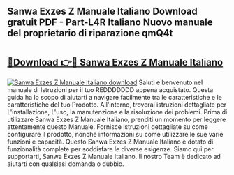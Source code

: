 ## Sanwa Exzes Z Manuale Italiano Download gratuit PDF - Part-L4R Italiano Nuovo manuale del proprietario di riparazione qmQ4t

# <h2><a href="http://dfe7gj.blite.top/?on=Sanwa+Exzes+Z+Manuale+Italiano">🔗Download 👉🔴 Sanwa Exzes Z Manuale Italiano</a></h2>

[![Sanwa Exzes Z Manuale Italiano download](https://i.imgur.com/lujVjoI.png)](http://dfe7gj.blite.top/?on=Sanwa+Exzes+Z+Manuale+Italiano)
Saluti e benvenuto nel manuale di Istruzioni per il tuo REDDDDDDD appena acquistato. Questa guida ha lo scopo di aiutarti a navigare facilmente tra le caratteristiche e le caratteristiche del tuo Prodotto. All'interno, troverai istruzioni dettagliate per L'installazione, L'uso, la manutenzione e la risoluzione dei problemi. Prima di utilizzare Sanwa Exzes Z Manuale Italiano, prenditi un momento per leggere attentamente questo Manuale. Fornisce istruzioni dettagliate su come configurare il prodotto, nonché informazioni su come utilizzare le sue varie funzioni e capacità. Questo Sanwa Exzes Z Manuale Italiano è dotato di funzionalità complete per soddisfare le diverse esigenze. Siamo qui per supportarti, Sanwa Exzes Z Manuale Italiano. Il nostro Team è dedicato ad aiutarti con qualsiasi domanda o dubbio.
